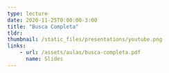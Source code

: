 ```yaml
---
type: lecture
date: 2020-11-25T0:00:00-3:00
title: "Busca Completa"
tldr:
thumbnail: /static_files/presentations/youtube.png
links: 
    - url: /assets/aulas/busca-completa.pdf
      name: Slides
---
```

